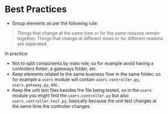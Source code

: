 # Best Practices

* Group elements as per the following rule:
> Things that change at the same time or for the same reasons remain together. Things that change at different times or for different reasons are separated.

In practice:
* Not to split components by main role; so for example avoid having a controllers folder, a gateways folder, etc.
* Keep elements related to the same business flow in the same folder; so for example a `users` module will contain `users.controller.py`, `users.gateway.py`, etc.
* Keep the unit test files besides the file being tested, so in the `users` module you might find the `users.controller.py` but also `users.controller.test.py`; basically because the unit test changes at the same time the controller changes.



